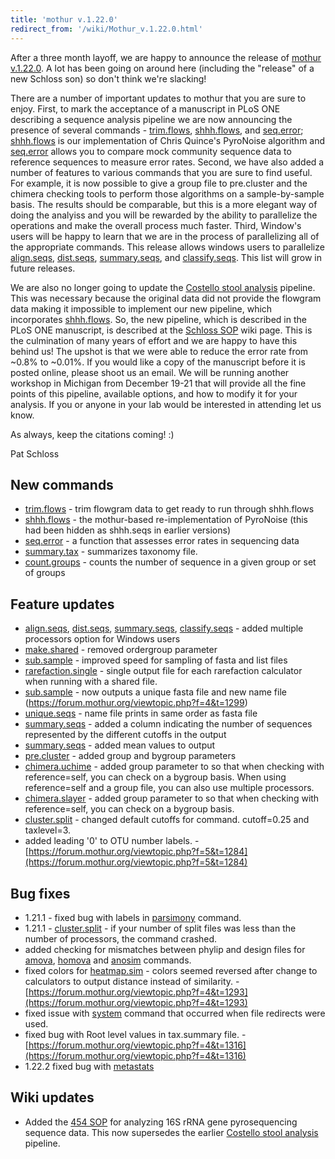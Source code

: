 ```yaml
---
title: 'mothur v.1.22.0'
redirect_from: '/wiki/Mothur_v.1.22.0.html'
---
```

After a three month layoff, we are happy to announce the release of
[mothur v.1.22.0](mothur_v.1.22.0). A lot has been going on
around here (including the "release" of a new Schloss son) so don't
think we're slacking!

There are a number of important updates to mothur that you are sure to
enjoy. First, to mark the acceptance of a manuscript in PLoS ONE
describing a sequence analysis pipeline we are now announcing the
presence of several commands - [trim.flows](trim.flows),
[shhh.flows](shhh.flows), and
[seq.error](seq.error); [shhh.flows](shhh.flows)
is our implementation of Chris Quince's PyroNoise algorithm and
[seq.error](seq.error) allows you to compare mock community
sequence data to reference sequences to measure error rates. Second, we
have also added a number of features to various commands that you are
sure to find useful. For example, it is now possible to give a group
file to pre.cluster and the chimera checking tools to perform those
algorithms on a sample-by-sample basis. The results should be
comparable, but this is a more elegant way of doing the analyiss and you
will be rewarded by the ability to parallelize the operations and make
the overall process much faster. Third, Window's users will be happy to
learn that we are in the process of parallelizing all of the appropriate
commands. This release allows windows users to parallelize
[align.seqs](align.seqs), [dist.seqs](dist.seqs),
[summary.seqs](summary.seqs), and
[classify.seqs](classify.seqs). This list will grow in future
releases.

We are also no longer going to update the [Costello stool
analysis](Costello_stool_analysis) pipeline. This was
necessary because the original data did not provide the flowgram data
making it impossible to implement our new pipeline, which incorporates
[shhh.flows](shhh.flows). So, the new pipeline, which is
described in the PLoS ONE manuscript, is described at the [Schloss
SOP](454_SOP) wiki page. This is the culmination of many
years of effort and we are happy to have this behind us! The upshot is
that we were able to reduce the error rate from \~0.8% to \~0.01%. If
you would like a copy of the manuscript before it is posted online,
please shoot us an email. We will be running another workshop in
Michigan from December 19-21 that will provide all the fine points of
this pipeline, available options, and how to modify it for your
analysis. If you or anyone in your lab would be interested in attending
let us know.

As always, keep the citations coming! :)

Pat Schloss

## New commands

-   [trim.flows](trim.flows) - trim flowgram data to get
    ready to run through shhh.flows
-   [shhh.flows](shhh.flows) - the mothur-based
    re-implementation of PyroNoise (this had been hidden as shhh.seqs in
    earlier versions)
-   [seq.error](seq.error) - a function that assesses error
    rates in sequencing data
-   [summary.tax](summary.tax) - summarizes taxonomy file.
-   [count.groups](count.groups) - counts the number of
    sequence in a given group or set of groups

## Feature updates

-   [align.seqs](align.seqs),
    [dist.seqs](dist.seqs),
    [summary.seqs](summary.seqs),
    [classify.seqs](classify.seqs) - added multiple
    processors option for Windows users
-   [make.shared](make.shared) - removed ordergroup parameter
-   [sub.sample](sub.sample) - improved speed for sampling of
    fasta and list files
-   [rarefaction.single](rarefaction.single) - single output
    file for each rarefaction calculator when running with a shared
    file.
-   [sub.sample](sub.sample) - now outputs a unique fasta
    file and new name file
    (https://forum.mothur.org/viewtopic.php?f=4&t=1299)
-   [unique.seqs](unique.seqs) - name file prints in same
    order as fasta file
-   [summary.seqs](summary.seqs) - added a column indicating
    the number of sequences represented by the different cutoffs in the
    output
-   [summary.seqs](summary.seqs) - added mean values to
    output
-   [pre.cluster](pre.cluster) - added group and bygroup
    parameters
-   [chimera.uchime](chimera.uchime) - added group parameter
    to so that when checking with reference=self, you can check on a
    bygroup basis. When using reference=self and a group file, you can
    also use multiple processors.
-   [chimera.slayer](chimera.slayer) - added group parameter
    to so that when checking with reference=self, you can check on a
    bygroup basis.
-   [cluster.split](cluster.split) - changed default cutoffs
    for command. cutoff=0.25 and taxlevel=3.
-   added leading '0' to OTU number labels. -
    [https://forum.mothur.org/viewtopic.php?f=5&t=1284](https://forum.mothur.org/viewtopic.php?f=5&t=1284)

## Bug fixes

-   1.21.1 - fixed bug with labels in [parsimony](parsimony)
    command.
-   1.21.1 - [cluster.split](cluster.split) - if your number
    of split files was less than the number of processors, the command
    crashed.
-   added checking for mismatches between phylip and design files for
    [amova](amova), [homova](homova) and
    [anosim](anosim) commands.
-   fixed colors for [heatmap.sim](heatmap.sim) - colors
    seemed reversed after change to calculators to output distance
    instead of similarity. -
    [https://forum.mothur.org/viewtopic.php?f=4&t=1293](https://forum.mothur.org/viewtopic.php?f=4&t=1293)
-   fixed issue with [system](system) command that occurred
    when file redirects were used.
-   fixed bug with Root level values in tax.summary file. -
    [https://forum.mothur.org/viewtopic.php?f=4&t=1316](https://forum.mothur.org/viewtopic.php?f=4&t=1316)
-   1.22.2 fixed bug with [metastats](metastats)

## Wiki updates

-   Added the [454 SOP](454_SOP) for analyzing 16S
    rRNA gene pyrosequencing sequence data. This now supersedes the
    earlier [Costello stool
    analysis](Costello_stool_analysis) pipeline.
